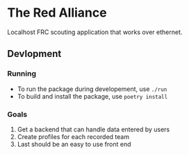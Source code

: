 # The Red Alliance
Localhost FRC scouting application that works over ethernet.

Devlopment
------

### Running

- To run the package during developement, use ``./run``
- To build and install the package, use ``poetry install``

### Goals
1. Get a backend that can handle data entered by users
2. Create profiles for each recorded team
3. Last should be an easy to use front end